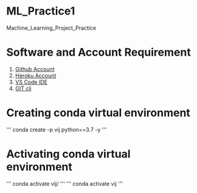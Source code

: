 # ML_Practice1
Machine_Learning_Project_Practice

# Software and Account Requirement
1. [Github Account](https://github.com)
2. [Heroku Account](https://dashboard.heroku.com)
3. [VS Code IDE](https://code.visualstudio.com/download)
4. [GIT cli](https://git-scm.com/downloads)

# Creating conda virtual environment
'''
conda create -p vij python==3.7 -y
'''
# Activating conda virtual environment
'''
conda activate vij/
'''
'''
conda activate vij
'''